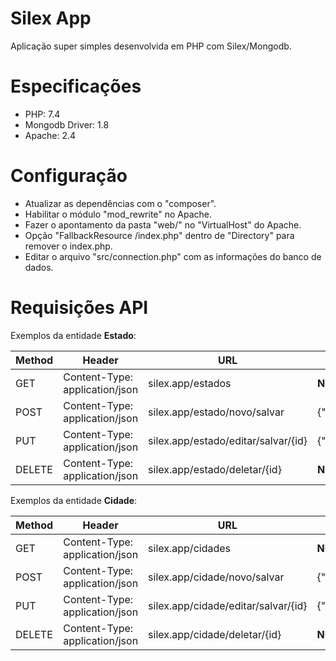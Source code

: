 # Silex App

Aplicação super simples desenvolvida em PHP com Silex/Mongodb.

# Especificações

  - PHP: 7.4
  - Mongodb Driver: 1.8
  - Apache: 2.4

# Configuração

  - Atualizar as dependências com o "composer".
  - Habilitar o módulo "mod_rewrite" no Apache.
  - Fazer o apontamento da pasta "web/" no "VirtualHost" do Apache.
  - Opção "FallbackResource /index.php" dentro de "Directory" para remover o index.php.
  - Editar o arquivo "src/connection.php" com as informações do banco de dados.

# Requisições API

Exemplos da entidade **Estado**:

| Method | Header | URL | Json/Body |
| ------ | ------ | ------ | ------ |
| GET | Content-Type: application/json | silex.app/estados | **NULL** |
| POST | Content-Type: application/json | silex.app/estado/novo/salvar | {"id":"29","nome":"Paraná","abreviacao":"PR"} |
| PUT | Content-Type: application/json | silex.app/estado/editar/salvar/{id} | {"nome":"Paraná","abreviacao":"PR"} |
| DELETE | Content-Type: application/json | silex.app/estado/deletar/{id} | **NULL** |

Exemplos da entidade **Cidade**:

| Method | Header | URL | Json/Body |
| ------ | ------ | ------ | ------ |
| GET | Content-Type: application/json | silex.app/cidades | **NULL** |
| POST | Content-Type: application/json | silex.app/cidade/novo/salvar | {"id":"29","nome":"Santos","estado_id":"16"} |
| PUT | Content-Type: application/json | silex.app/cidade/editar/salvar/{id} | {"nome":"Santos","estado_id":"16"} |
| DELETE | Content-Type: application/json | silex.app/cidade/deletar/{id} | **NULL** |
